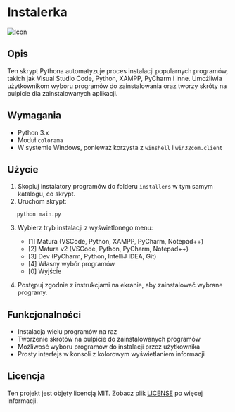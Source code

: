 # Instalerka

![Icon](icon.ico)

## Opis

Ten skrypt Pythona automatyzuje proces instalacji popularnych programów, takich jak Visual Studio Code, Python, XAMPP, PyCharm i inne. Umożliwia użytkownikom wyboru programów do zainstalowania oraz tworzy skróty na pulpicie dla zainstalowanych aplikacji.

## Wymagania

- Python 3.x
- Moduł `colorama`
- W systemie Windows, ponieważ korzysta z `winshell` i `win32com.client`

## Użycie

1. Skopiuj instalatory programów do folderu `installers` w tym samym katalogu, co skrypt.
2. Uruchom skrypt:
```bash
   python main.py
```

3. Wybierz tryb instalacji z wyświetlonego menu:

   - [1] Matura (VSCode, Python, XAMPP, PyCharm, Notepad++)
   - [2] Matura v2 (VSCode, Python, PyCharm, Notepad++)
   - [3] Dev (PyCharm, Python, IntelliJ IDEA, Git)
   - [4] Własny wybór programów
   - [0] Wyjście

4. Postępuj zgodnie z instrukcjami na ekranie, aby zainstalować wybrane programy.

## Funkcjonalności

- Instalacja wielu programów na raz
- Tworzenie skrótów na pulpicie do zainstalowanych programów
- Możliwość wyboru programów do instalacji przez użytkownika
- Prosty interfejs w konsoli z kolorowym wyświetlaniem informacji

## Licencja

Ten projekt jest objęty licencją MIT. Zobacz plik [LICENSE](LICENSE) po więcej informacji.
